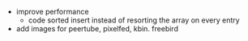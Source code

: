 - improve performance
  - code sorted insert instead of resorting the array on every entry
- add images for peertube, pixelfed, kbin. freebird